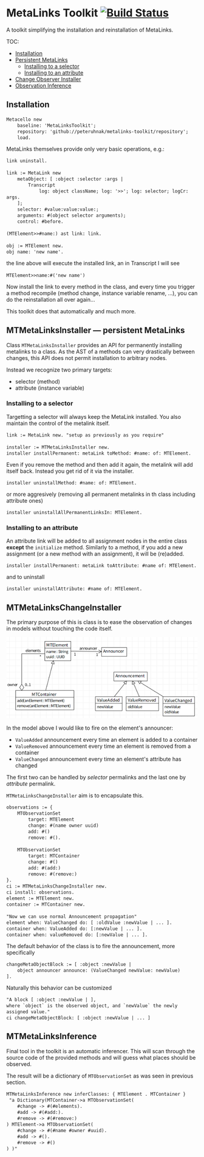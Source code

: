 # MetaLinks Toolkit [![Build Status](https://travis-ci.org/peteruhnak/metalinks-toolkit.svg?branch=master)](https://travis-ci.org/peteruhnak/metalinks-toolkit)

A toolkit simplifying the installation and reinstallation of MetaLinks.

TOC:

* [Installation](#installation)
* [Persistent MetaLinks](#permanent-installer)
  * [Installing to a selector](#installing-selector)
  * [Installing to an attribute](#installing-attribute)
* [Change Observer Installer](#change-installer)
* [Observation Inference](#inference)

<a name="installation"></a>
## Installation

```
Metacello new
	baseline: 'MetaLinksToolkit';
	repository: 'github://peteruhnak/metalinks-toolkit/repository';
	load.
```


MetaLinks themselves provide only very basic operations, e.g.:

```st
link uninstall.

link := MetaLink new
	metaObject: [ :object :selector :args |
		Transcript
			log: object className; log: '>>'; log: selector; logCr: args.
	];
	selector: #value:value:value:;
	arguments: #(object selector arguments);
	control: #before.

(MTElement>>#name:) ast link: link.

obj := MTElement new.
obj name: 'new name'.
```


the line above will execute the installed link, an in Transcript I will see

```MTElement>>name:#('new name')```

Now install the link to every method in the class, and every time you trigger a method recompile (method change, instance variable rename, ...), you can do the reinstallation all over again…

This toolkit does that automatically and much more.

<a name="permanent-installer"></a>
## MTMetaLinksInstaller — persistent MetaLinks

Class `MTMetaLinksInstaller` provides an API for permanently installing metalinks to a class. As the AST of a methods can very drastically between changes, this API does not permit installation to arbitrary nodes.

Instead we recognize two primary targets:
* selector (method)
* attribute (instance variable)

<a name="installing-selector"></a>
### Installing to a selector

Targetting a selector will always keep the MetaLink installed. You also maintain the control of the metalink itself.

```st
link := MetaLink new. "setup as previously as you require"

installer := MTMetaLinksInstaller new.
installer installPermanent: metaLink toMethod: #name: of: MTElement.
```

Even if you remove the method and then add it again, the metalink will add itself back. Instead you get rid of it via the installer.

```st
installer uninstallMethod: #name: of: MTElement.
```

or more aggresively (removing all permanent metalinks in th class including attribute ones)

```st
installer uninstallAllPermanentLinksIn: MTElement.
```

<a name="installing-attribute"></a>
### Installing to an attribute

An attribute link will be added to all assignment nodes in the entire class **except** the `initialize` method. Similarly to a method, if you add a new assignment (or a new method with an assignment), it will be (re)added.

```st
installer installPermanent: metaLink toAttribute: #name of: MTElement.
```

and to uninstall

```st
installer uninstallAttribute: #name of: MTElement.
```

<a name="change-installer"></a>
## MTMetaLinksChangeInstaller

The primary purpose of this is class is to ease the observation of changes in models without touching the code itself.

![](figures/model-metalinks.png)

In the model above I would like to fire on the element's announcer:
* `ValueAdded` announcement every time an element is added to a container
* `ValueRemoved` announcement every time an element is removed from a container
* `ValueChanged` announcement every time an element's attribute has changed

The first two can be handled by *selector* permalinks and the last one by *attribute* permalink.

`MTMetaLinksChangeInstaller` aim is to encapsulate this.

```st
observations := {
	MTObservationSet
		target: MTElement
		change: #(name owner uuid)
		add: #()
		remove: #().

	MTObservationSet
		target: MTContainer
		change: #()
		add: #(add:)
		remove: #(remove:)
}.
ci := MTMetaLinksChangeInstaller new.
ci install: observations.
element := MTElement new.
container := MTContainer new.

"Now we can use normal Announcement propagation"
element when: ValueChanged do: [ :oldValue :newValue | ... ].
container when: ValueAdded do: [:newValue | ... ].
container when: valueRemoved do: [:newValue | ... ].
```

The default behavior of the class is to fire the announcement, more specifically

```st
changeMetaObjectBlock := [ :object :newValue |
	object announcer announce: (ValueChanged newValue: newValue)
].
```

Naturally this behavior can be customized

```st
"A block [ :object :newValue | ],
where `object` is the observed object, and `newValue` the newly assigned value."
ci changeMetaObjectBlock: [ :object :newValue | ... ]
```

<a name="inference"></a>
## MTMetaLinksInference

Final tool in the toolkit is an automatic inferencer. This will scan through the source code of the provided methods and will guess what places should be observed.

The result will be a dictionary of `MTObservationSet` as was seen in previous section.
```st
MTMetaLinksInference new inferClasses: { MTElement . MTContainer }
 "a Dictionary(MTContainer->a MTObservationSet(
	#change -> #(#elements).
	#add -> #(#add:).
	#remove -> #(#remove:)
) MTElement->a MTObservationSet(
	#change -> #(#name #owner #uuid).
	#add -> #().
	#remove -> #()
) )"
```

